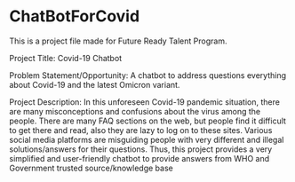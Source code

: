 # ChatBotForCovid
This is a project file made for Future Ready Talent Program.

Project Title: Covid-19 Chatbot

Problem Statement/Opportunity: A chatbot to address questions everything about Covid-19 and the latest Omicron variant.

Project Description: In this unforeseen Covid-19 pandemic situation, there are many misconceptions and confusions about the virus among the people. 
There are many FAQ sections on the web, but people find it difficult to get there and read, also they are lazy to log on to these sites. 
Various social media platforms are misguiding people with very different and illegal solutions/answers for their questions. 
Thus, this project provides a very simplified and user-friendly chatbot to provide answers from WHO and Government trusted source/knowledge base
